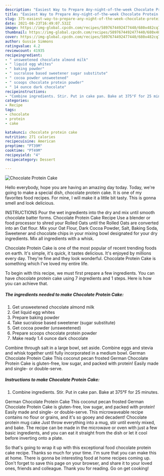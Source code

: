 ```yaml
---
description: "Easiest Way to Prepare Any-night-of-the-week Chocolate Protein Cake"
title: "Easiest Way to Prepare Any-night-of-the-week Chocolate Protein Cake"
slug: 375-easiest-way-to-prepare-any-night-of-the-week-chocolate-protein-cake
date: 2021-08-23T16:49:07.532Z
image: https://img-global.cpcdn.com/recipes/5897674492477440/680x482cq70/chocolate-protein-cake-recipe-main-photo.jpg
thumbnail: https://img-global.cpcdn.com/recipes/5897674492477440/680x482cq70/chocolate-protein-cake-recipe-main-photo.jpg
cover: https://img-global.cpcdn.com/recipes/5897674492477440/680x482cq70/chocolate-protein-cake-recipe-main-photo.jpg
author: Gussie Simmons
ratingvalue: 4.2
reviewcount: 41935
recipeingredient:
- " unsweetened chocolate almond milk"
- " liquid egg whites"
- " baking powder"
- " sucralose based sweetener sugar substitute"
- " cocoa powder unsweetened"
- " scoops chocolate protein powder"
- " 14 ounce dark chocolate"
recipeinstructions:
- "Combine ingredients. Stir. Put in cake pan. Bake at 375°F for 25 minutes."
categories:
- Recipe
tags:
- chocolate
- protein
- cake

katakunci: chocolate protein cake 
nutrition: 271 calories
recipecuisine: American
preptime: "PT39M"
cooktime: "PT49M"
recipeyield: "4"
recipecategory: Dessert

---
```



![Chocolate Protein Cake](https://img-global.cpcdn.com/recipes/5897674492477440/680x482cq70/chocolate-protein-cake-recipe-main-photo.jpg)

Hello everybody, hope you are having an amazing day today. Today, we're going to make a special dish, chocolate protein cake. It is one of my favorites food recipes. For mine, I will make it a little bit tasty. This is gonna smell and look delicious.

INSTRUCTIONS Pour the wet ingredients into the dry and mix until smooth chocolate batter forms. Chocolate Protein Cake Recipe Use a blender or food processor to shred your Rolled Oats until the Rolled Oats are converted into an Oat flour. Mix your Oat Flour, Dark Cocoa Powder, Salt, Baking Soda, Sweetener and chocolate chips in your mixing bowl designated for your dry ingredients. Mix all ingredients with a whisk.

Chocolate Protein Cake is one of the most popular of recent trending foods on earth. It's simple, it's quick, it tastes delicious. It's enjoyed by millions every day. They're fine and they look wonderful. Chocolate Protein Cake is something which I've loved my entire life.


To begin with this recipe, we must first prepare a few ingredients. You can have chocolate protein cake using 7 ingredients and 1 steps. Here is how you can achieve that.

<!--inarticleads1-->

##### The ingredients needed to make Chocolate Protein Cake:

1. Get  unsweetened chocolate almond milk
1. Get  liquid egg whites
1. Prepare  baking powder
1. Take  sucralose based sweetener (sugar substitute)
1. Get  cocoa powder (unsweetened)
1. Prepare  scoops chocolate protein powder
1. Make ready  1.4 ounce dark chocolate


Combine through salt in a large bowl, set aside. Combine eggs and stevia and whisk together until fully incorporated in a medium bowl. German Chocolate Protein Cake This coconut pecan frosted German Chocolate Protein Cake is gluten-free, low sugar, and packed with protein! Easily made and single- or double-serve. 

<!--inarticleads2-->

##### Instructions to make Chocolate Protein Cake:

1. Combine ingredients. Stir. Put in cake pan. Bake at 375°F for 25 minutes.


German Chocolate Protein Cake This coconut pecan frosted German Chocolate Protein Cake is gluten-free, low sugar, and packed with protein! Easily made and single- or double-serve. This microwaveable recipe contains no flour or grains, and it&#39;s so gooey and decadent! Chocolate protein mug cake Just throw everything into a mug, stir until evenly mixed, and bake. The recipe can be made in the microwave or oven with just a few basic ingredients, and you can eat it straight from the dish or let it cool before inverting onto a plate. 

So that's going to wrap it up with this exceptional food chocolate protein cake recipe. Thanks so much for your time. I'm sure that you can make this at home. There is gonna be interesting food at home recipes coming up. Don't forget to save this page on your browser, and share it to your loved ones, friends and colleague. Thank you for reading. Go on get cooking!
